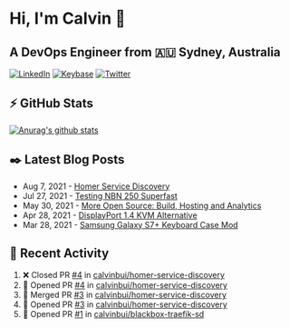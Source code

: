 # Hi, I'm Calvin 🍭
## A DevOps Engineer from 🇦🇺 Sydney, Australia</h3>

[![LinkedIn](https://img.shields.io/badge/-c–bui-0077B5?style=flat-square&labelColor=0077B5&logo=LinkedIn&logoColor=white)](https://www.linkedin.com/in/c-bui/)
[![Keybase](https://img.shields.io/badge/-calvinbui-ff6f21?style=flat-square&labelColor=ff6f21&logo=Keybase&logoColor=white)](https://keybase.io/calvinbui)
[![Twitter](https://img.shields.io/badge/-ASAPCalvin-1DA1F2?style=flat-square&labelColor=1DA1F2&logo=Twitter&logoColor=white)](https://twitter.com/ASAPCalvin)

<!-- https://github.com/rishavanand/github-profilinator -->
## ⚡ GitHub Stats
[![Anurag's github stats](https://github-readme-stats.vercel.app/api?username=calvinbui&count_private=true&hide_title=true)](https://github.com/anuraghazra/github-readme-stats)

<!-- https://github.com/gautamkrishnar/blog-post-workflow -->
## ✒️ Latest Blog Posts

<!-- BLOG-POST-LIST:START -->
- Aug 7, 2021 - [Homer Service Discovery](https://calvin.me/homer-service-discovery)
- Jul 27, 2021 - [Testing NBN 250 Superfast](https://calvin.me/testing-nbn-250-superfast)
- May 30, 2021 - [More Open Source: Build, Hosting and Analytics](https://calvin.me/making-this-site-more-open-source)
- Apr 28, 2021 - [DisplayPort 1.4 KVM Alternative](https://calvin.me/displayport-1.4-kvm-alternative)
- Mar 28, 2021 - [Samsung Galaxy S7+ Keyboard Case Mod](https://calvin.me/samsung-galaxy-tab-s7-plus-keyboard-case-mod)

<!-- BLOG-POST-LIST:END -->

## 🏃‍ Recent Activity

<!--START_SECTION:activity-->
1. ❌ Closed PR [#4](https://github.com/calvinbui/homer-service-discovery/pull/4) in [calvinbui/homer-service-discovery](https://github.com/calvinbui/homer-service-discovery)
2. 💪 Opened PR [#4](https://github.com/calvinbui/homer-service-discovery/pull/4) in [calvinbui/homer-service-discovery](https://github.com/calvinbui/homer-service-discovery)
3. 🎉 Merged PR [#3](https://github.com/calvinbui/homer-service-discovery/pull/3) in [calvinbui/homer-service-discovery](https://github.com/calvinbui/homer-service-discovery)
4. 💪 Opened PR [#3](https://github.com/calvinbui/homer-service-discovery/pull/3) in [calvinbui/homer-service-discovery](https://github.com/calvinbui/homer-service-discovery)
5. 💪 Opened PR [#1](https://github.com/calvinbui/blackbox-traefik-sd/pull/1) in [calvinbui/blackbox-traefik-sd](https://github.com/calvinbui/blackbox-traefik-sd)
<!--END_SECTION:activity-->
